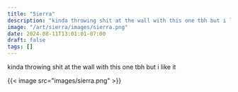 ```yaml
---
title: "Sierra"
description: "kinda throwing shit at the wall with this one tbh but i like it"
image: "/art/sierra/images/sierra.png"
date: 2024-08-11T13:01:01-07:00
draft: false
tags: []
---
```


kinda throwing shit at the wall with this one tbh but i like it

{{< image src="images/sierra.png" >}}